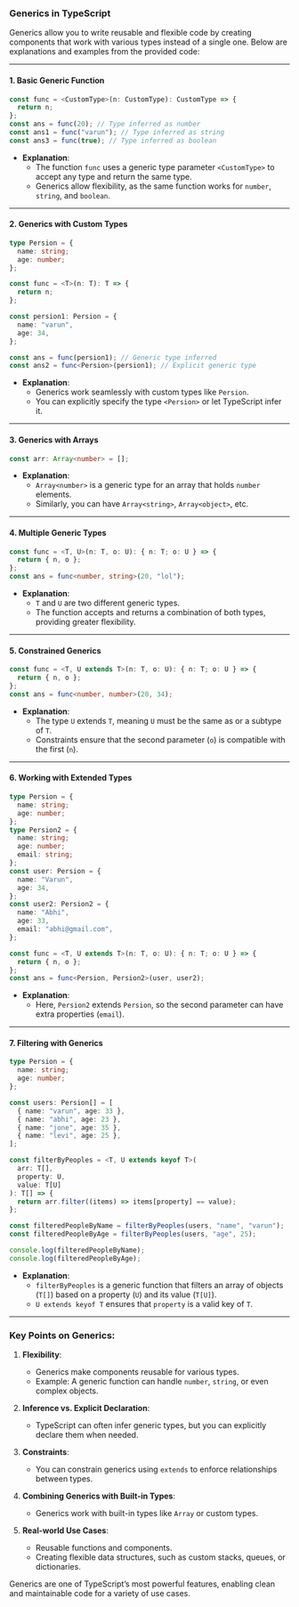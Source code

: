 ### **Generics in TypeScript**

Generics allow you to write reusable and flexible code by creating components that work with various types instead of a single one. Below are explanations and examples from the provided code:

---

#### **1. Basic Generic Function**

```typescript
const func = <CustomType>(n: CustomType): CustomType => {
  return n;
};
const ans = func(20); // Type inferred as number
const ans1 = func("varun"); // Type inferred as string
const ans3 = func(true); // Type inferred as boolean
```

- **Explanation**:
  - The function `func` uses a generic type parameter `<CustomType>` to accept any type and return the same type.
  - Generics allow flexibility, as the same function works for `number`, `string`, and `boolean`.

---

#### **2. Generics with Custom Types**

```typescript
type Persion = {
  name: string;
  age: number;
};

const func = <T>(n: T): T => {
  return n;
};

const persion1: Persion = {
  name: "varun",
  age: 34,
};

const ans = func(persion1); // Generic type inferred
const ans2 = func<Persion>(persion1); // Explicit generic type
```

- **Explanation**:
  - Generics work seamlessly with custom types like `Persion`.
  - You can explicitly specify the type `<Persion>` or let TypeScript infer it.

---

#### **3. Generics with Arrays**

```typescript
const arr: Array<number> = [];
```

- **Explanation**:
  - `Array<number>` is a generic type for an array that holds `number` elements.
  - Similarly, you can have `Array<string>`, `Array<object>`, etc.

---

#### **4. Multiple Generic Types**

```typescript
const func = <T, U>(n: T, o: U): { n: T; o: U } => {
  return { n, o };
};
const ans = func<number, string>(20, "lol");
```

- **Explanation**:
  - `T` and `U` are two different generic types.
  - The function accepts and returns a combination of both types, providing greater flexibility.

---

#### **5. Constrained Generics**

```typescript
const func = <T, U extends T>(n: T, o: U): { n: T; o: U } => {
  return { n, o };
};
const ans = func<number, number>(20, 34);
```

- **Explanation**:
  - The type `U` extends `T`, meaning `U` must be the same as or a subtype of `T`.
  - Constraints ensure that the second parameter (`o`) is compatible with the first (`n`).

---

#### **6. Working with Extended Types**

```typescript
type Persion = {
  name: string;
  age: number;
};
type Persion2 = {
  name: string;
  age: number;
  email: string;
};
const user: Persion = {
  name: "Varun",
  age: 34,
};
const user2: Persion2 = {
  name: "Abhi",
  age: 33,
  email: "abhi@gmail.com",
};

const func = <T, U extends T>(n: T, o: U): { n: T; o: U } => {
  return { n, o };
};
const ans = func<Persion, Persion2>(user, user2);
```

- **Explanation**:
  - Here, `Persion2` extends `Persion`, so the second parameter can have extra properties (`email`).

---

#### **7. Filtering with Generics**

```typescript
type Persion = {
  name: string;
  age: number;
};

const users: Persion[] = [
  { name: "varun", age: 33 },
  { name: "abhi", age: 23 },
  { name: "jone", age: 35 },
  { name: "levi", age: 25 },
];

const filterByPeoples = <T, U extends keyof T>(
  arr: T[],
  property: U,
  value: T[U]
): T[] => {
  return arr.filter((items) => items[property] == value);
};

const filteredPeopleByName = filterByPeoples(users, "name", "varun");
const filteredPeopleByAge = filterByPeoples(users, "age", 25);

console.log(filteredPeopleByName);
console.log(filteredPeopleByAge);
```

- **Explanation**:
  - `filterByPeoples` is a generic function that filters an array of objects (`T[]`) based on a property (`U`) and its value (`T[U]`).
  - `U extends keyof T` ensures that `property` is a valid key of `T`.

---

### **Key Points on Generics**:

1. **Flexibility**:
   - Generics make components reusable for various types.
   - Example: A generic function can handle `number`, `string`, or even complex objects.

2. **Inference vs. Explicit Declaration**:
   - TypeScript can often infer generic types, but you can explicitly declare them when needed.

3. **Constraints**:
   - You can constrain generics using `extends` to enforce relationships between types.

4. **Combining Generics with Built-in Types**:
   - Generics work with built-in types like `Array` or custom types.

5. **Real-world Use Cases**:
   - Reusable functions and components.
   - Creating flexible data structures, such as custom stacks, queues, or dictionaries.

Generics are one of TypeScript’s most powerful features, enabling clean and maintainable code for a variety of use cases.